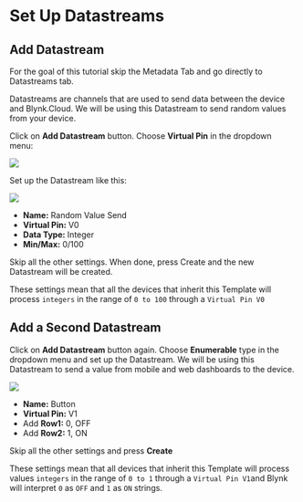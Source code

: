 # Set Up Datastreams

## **Add Datastream**

For the goal of this tutorial skip the Metadata Tab and go directly to Datastreams tab.

Datastreams are channels that are used to send data between the device and Blynk.Cloud. We will be using this Datastream to send random values from your device.

Click on **Add Datastream** button. Choose **Virtual Pin** in the dropdown menu:

![](https://user-images.githubusercontent.com/72824404/119654057-b5a30700-be30-11eb-9084-76185c300d1e.png)

Set up the Datastream like this:

![](https://user-images.githubusercontent.com/72824404/119647256-b899f980-be28-11eb-83af-09c1ebe7cc94.png)

* **Name:** Random Value Send
* **Virtual Pin:** V0
* **Data Type:** Integer
* **Min/Max:** 0/100

Skip all the other settings. When done, press Create and the new Datastream will be created.

These settings mean that all the devices that inherit this Template will process `integers` in the range of `0 to 100` through a `Virtual Pin V0`

## **Add a Second Datastream**

Click on **Add Datastream** button again. Choose **Enumerable** type in the dropdown menu and set up the Datastream. We will be using this Datastream to send a value from mobile and web dashboards to the device.

![](https://user-images.githubusercontent.com/72824404/119654605-51347780-be31-11eb-9a12-a3aa255a0b30.png)

* **Name:** Button
* **Virtual Pin:** V1
* Add **Row1:** 0, OFF
* Add **Row2:** 1, ON

Skip all the other settings and press **Create**

These settings mean that all devices that inherit this Template will process values `integers` in the range of `0 to 1` through a `Virtual Pin V1`and Blynk will interpret `0` as `OFF` and `1` as `ON` strings.

